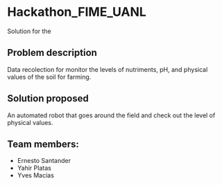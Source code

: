 # Hackathon_FIME_UANL
Solution for the 

## Problem description
Data recolection for monitor the levels of nutriments, pH, and physical values of the soil for farming. 

## Solution proposed
An automated robot that goes around the field and check out the level of physical values. 

## Team members: 
* Ernesto Santander
* Yahir Platas
* Yves Macias 

